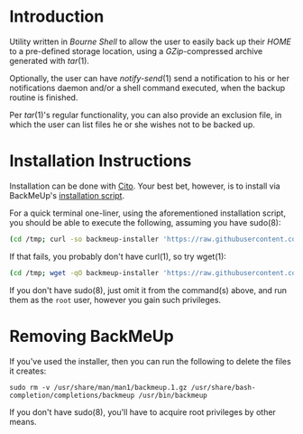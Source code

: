 # Introduction

Utility written in _Bourne Shell_ to allow the user to easily back up their _HOME_ to a pre-defined storage location, using a _GZip_-compressed archive generated with _tar_(1).

Optionally, the user can have _notify-send_(1) send a notification to his or her notifications daemon and/or a shell command executed, when the backup routine is finished.

Per _tar_(1)'s regular functionality, you can also provide an exclusion file, in which the user can list files he or she wishes not to be backed up.

# Installation Instructions

Installation can be done with [Cito](https://github.com/terminalforlife/Extra/blob/master/source/cito). Your best bet, however, is to install via BackMeUp's [installation script](https://github.com/terminalforlife/Extra/blob/master/source/backmeup/backmeup-installer).

For a quick terminal one-liner, using the aforementioned installation script, you should be able to execute the following, assuming you have sudo(8):

```sh
(cd /tmp; curl -so backmeup-installer 'https://raw.githubusercontent.com/terminalforlife/Extra/master/source/backmeup/backmeup-installer' && sudo \sh backmeup-installer; rm backmeup-installer)
```

If that fails, you probably don't have curl(1), so try wget(1):

```sh
(cd /tmp; wget -qO backmeup-installer 'https://raw.githubusercontent.com/terminalforlife/Extra/master/source/backmeup/backmeup-installer' && sudo \sh backmeup-installer; rm backmeup-installer)
```

If you don't have sudo(8), just omit it from the command(s) above, and run them as the `root` user, however you gain such privileges.

# Removing BackMeUp

If you've used the installer, then you can run the following to delete the files it creates:

```
sudo rm -v /usr/share/man/man1/backmeup.1.gz /usr/share/bash-completion/completions/backmeup /usr/bin/backmeup
```

If you don't have sudo(8), you'll have to acquire root privileges by other means.

